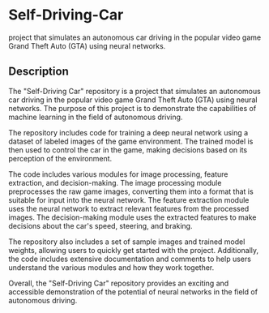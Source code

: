 # Self-Driving-Car
project that simulates an autonomous car driving in the popular video game Grand Theft Auto (GTA) using neural networks.
## Description
The "Self-Driving Car" repository is a project that simulates an autonomous car driving in the popular video game Grand Theft Auto (GTA) using neural networks. The purpose of this project is to demonstrate the capabilities of machine learning in the field of autonomous driving.

The repository includes code for training a deep neural network using a dataset of labeled images of the game environment. The trained model is then used to control the car in the game, making decisions based on its perception of the environment.

The code includes various modules for image processing, feature extraction, and decision-making. The image processing module preprocesses the raw game images, converting them into a format that is suitable for input into the neural network. The feature extraction module uses the neural network to extract relevant features from the processed images. The decision-making module uses the extracted features to make decisions about the car's speed, steering, and braking.

The repository also includes a set of sample images and trained model weights, allowing users to quickly get started with the project. Additionally, the code includes extensive documentation and comments to help users understand the various modules and how they work together.

Overall, the "Self-Driving Car" repository provides an exciting and accessible demonstration of the potential of neural networks in the field of autonomous driving.
